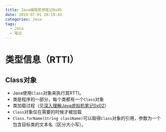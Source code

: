 ```yaml
---
title: Java编程思想笔记0x05
date: 2019-07-01 20:19:43
categories: Java
tags:
  - Java
  - 笔记
---
```


# 类型信息（RTTI）

## Class对象

- Java使用`Class`对象来执行其RTTI。
- 类是程序的一部分，每个类都有一个`Class`对象
- 类加载过程（见[深入理解Java虚拟机笔记0x02](2019/06/23/深入理解Java虚拟机笔记0x02/)）
- `Class`对象仅在需要的时候才被加载
- `Class.forName(String className)`可以取得`Class`对象的引用，参数为一个包含目标类的文本名（区分大小写）。

